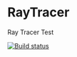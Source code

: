 RayTracer
=========

Ray Tracer Test

[![Build status](https://ci.appveyor.com/api/projects/status/trcg4q9tc6u6583w)](https://ci.appveyor.com/project/stevenandrewcarter/raytracer)
